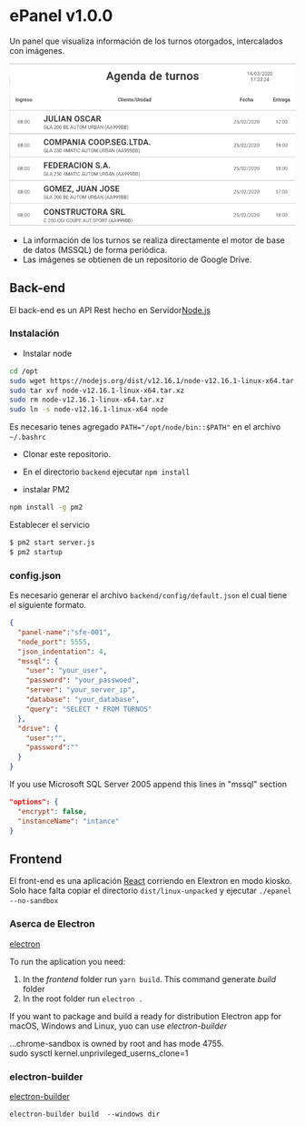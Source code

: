 # ePanel v1.0.0
Un panel que visualiza información de los turnos otorgados, intercalados con imágenes.


<!-- ![Turnero anterior](./assets/turnero-viejo.jpeg) -->
[![ePanel v1.0.0](./assets/epanel-1.0.0.png)](./assets/epanel-1.0.0.mp4)

- La información de los turnos se realiza directamente el motor de base de datos (MSSQL) de forma periódica.
- Las imágenes se obtienen de un repositorio de Google Drive.

## Back-end
El back-end es un API Rest hecho en Servidor[Node.js](https://nodejs.org/)

### Instalación
 - Instalar node
 ```bash
 cd /opt
 sudo wget https://nodejs.org/dist/v12.16.1/node-v12.16.1-linux-x64.tar.xz
 sudo tar xvf node-v12.16.1-linux-x64.tar.xz
 sudo rm node-v12.16.1-linux-x64.tar.xz
 sudo ln -s node-v12.16.1-linux-x64 node
 ```
 Es necesario tenes agregado `PATH="/opt/node/bin::$PATH"` en el archivo `~/.bashrc`

 - Clonar este repositorio.

 - En el directorio `backend` ejecutar `npm install`

 - instalar PM2
 ```bash
 npm install -g pm2
 ```
 Establecer el servicio

 ```bash
 $ pm2 start server.js
 $ pm2 startup
 ```

### config.json
Es necesario generar el archivo `backend/config/default.json` el cual tiene el
siguiente formato.

  ```json
  {
    "panel-name":"sfe-001",
    "node_port": 5555,
    "json_indentation": 4,
    "mssql": {
      "user": "your_user",
      "password": "your_passwoed",
      "server": "your_server_ip",
      "database": "your_database",
      "query": "SELECT * FROM TURNOS"
    },
    "drive": {
      "user":"",
      "password":""
    }
  }
  ```

  If you use Microsoft SQL Server 2005 append this lines in "mssql" section
  ```json
  "options": {
    "encrypt": false,
    "instanceName": "intance"
  }
  ```

## Frontend
El front-end es una aplicación [React](https://es.reactjs.org/) corriendo en Elextron en modo kiosko.
Solo hace falta copiar el directorio `dist/linux-unpacked` y ejecutar `./epanel --no-sandbox`

### Aserca de Electron
[electron](https://electronjs.org/)

To run the aplication you need:
1. In the *frontend* folder run `yarn build`. This command generate *build* folder
2. In the root folder run `electron .`

If you want to package and build a ready for distribution Electron app for macOS, Windows and Linux, yuo can use *electron-builder*

...chrome-sandbox is owned by root and has mode 4755.<br>
sudo sysctl kernel.unprivileged_userns_clone=1<br>

### electron-builder
[electron-builder](https://www.electron.build/)

```
electron-builder build  --windows dir
```
